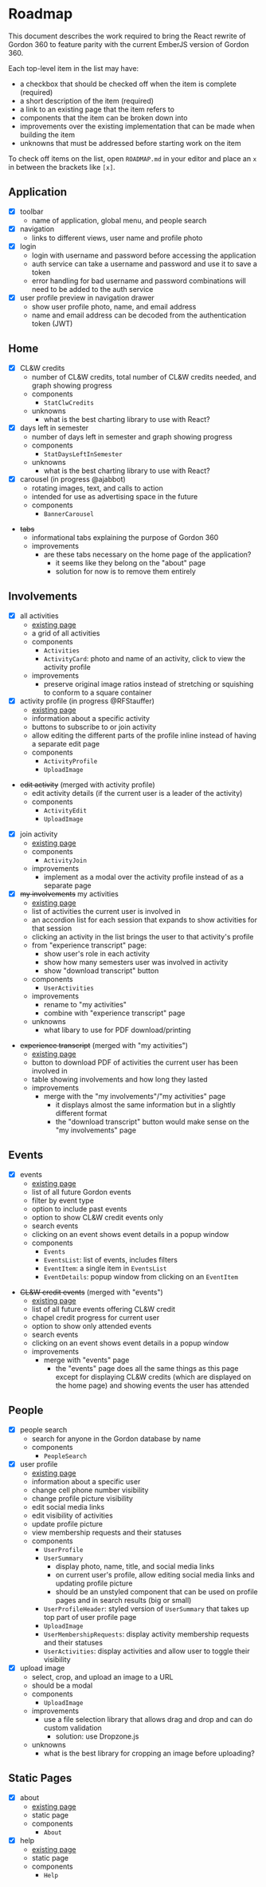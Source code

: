 # Roadmap

This document describes the work required to bring the React rewrite of Gordon 360 to feature parity with the current EmberJS version of Gordon 360.

Each top-level item in the list may have:

- a checkbox that should be checked off when the item is complete (required)
- a short description of the item (required)
- a link to an existing page that the item refers to
- components that the item can be broken down into
- improvements over the existing implementation that can be made when building the item
- unknowns that must be addressed before starting work on the item

To check off items on the list, open `ROADMAP.md` in your editor and place an `x` in between the brackets like `[x]`.

## Application

- [x] toolbar
  - name of application, global menu, and people search
- [x] navigation
  - links to different views, user name and profile photo
- [x] login
  - login with username and password before accessing the application
  - auth service can take a username and password and use it to save a token
  - error handling for bad username and password combinations will need to be added to the auth service
- [x] user profile preview in navigation drawer
  - show user profile photo, name, and email address
  - name and email address can be decoded from the authentication token (JWT)

## Home

- [x] CL&W credits
  - number of CL&W credits, total number of CL&W credits needed, and graph showing progress
  - components
    - `StatClwCredits`
  - unknowns
    - what is the best charting library to use with React?
- [x] days left in semester
  - number of days left in semester and graph showing progress
  - components
    - `StatDaysLeftInSemester`
  - unknowns
    - what is the best charting library to use with React?
- [x] carousel (in progress @ajabbot)
  - rotating images, text, and calls to action
  - intended for use as advertising space in the future
  - components
    - `BannerCarousel`
- ~~tabs~~
  - informational tabs explaining the purpose of Gordon 360
  - improvements
    - are these tabs necessary on the home page of the application?
      - it seems like they belong on the "about" page
      - solution for now is to remove them entirely

## Involvements

- [x] all activities
  - [existing page](https://360.gordon.edu/#/all-activities)
  - a grid of all activities
  - components
    - `Activities`
    - `ActivityCard`: photo and name of an activity, click to view the activity profile
  - improvements
    - preserve original image ratios instead of stretching or squishing to conform to a square container
- [x] activity profile (in progress @RFStauffer)
  - [existing page](https://360.gordon.edu/#/specific-activity/201709/AJMISS)
  - information about a specific activity
  - buttons to subscribe to or join activity
  - allow editing the different parts of the profile inline instead of having a separate edit page
  - components
    - `ActivityProfile`
    - `UploadImage`
- ~~edit activity~~ (merged with activity profile)
  - edit activity details (if the current user is a leader of the activity)
  - components
    - `ActivityEdit`
    - `UploadImage`
- [x] join activity
  - [existing page](https://360.gordon.edu/#/add-membership/201709/AJG)
  - components
    - `ActivityJoin`
  - improvements
    - implement as a modal over the activity profile instead of as a separate page
- [x] ~~my involvements~~ my activities
  - [existing page](https://360.gordon.edu/#/my-involvements)
  - list of activities the current user is involved in
  - an accordion list for each session that expands to show activities for that session
  - clicking an activity in the list brings the user to that activity's profile
  - from "experience transcript" page:
    - show user's role in each activity
    - show how many semesters user was involved in activity
    - show "download transcript" button
  - components
    - `UserActivities`
  - improvements
    - rename to "my activities"
    - combine with "experience transcript" page
  - unknowns
    - what libary to use for PDF download/printing
- ~~experience transcript~~ (merged with "my activities")
  - [existing page](https://360.gordon.edu/#/transcript)
  - button to download PDF of activities the current user has been involved in
  - table showing involvements and how long they lasted
  - improvements
    - merge with the "my involvements"/"my activities" page
      - it displays almost the same information but in a slightly different format
      - the "download transcript" button would make sense on the "my involvements" page

## Events

- [x] events
  - [existing page](https://360.gordon.edu/#/all-events)
  - list of all future Gordon events
  - filter by event type
  - option to include past events
  - option to show CL&W credit events only
  - search events
  - clicking on an event shows event details in a popup window
  - components
    - `Events`
    - `EventsList`: list of events, includes filters
    - `EventItem`: a single item in `EventsList`
    - `EventDetails`: popup window from clicking on an `EventItem`
- ~~CL&W credit events~~ (merged with "events")
  - [existing page](https://360.gordon.edu/#/chapel-credits)
  - list of all future events offering CL&W credit
  - chapel credit progress for current user
  - option to show only attended events
  - search events
  - clicking on an event shows event details in a popup window
  - improvements
    - merge with "events" page
      - the "events" page does all the same things as this page except for displaying CL&W credits (which are displayed on the home page) and showing events the user has attended

## People

- [x] people search
  - search for anyone in the Gordon database by name
  - components
    - `PeopleSearch`
- [x] user profile
  - [existing page](https://360.gordon.edu/#/profile/henry.hao)
  - information about a specific user
  - change cell phone number visibility
  - change profile picture visibility
  - edit social media links
  - edit visibility of activities
  - update profile picture
  - view membership requests and their statuses
  - components
    - `UserProfile`
    - `UserSummary`
      - display photo, name, title, and social media links
      - on current user's profile, allow editing social media links and updating profile picture
      - should be an unstyled component that can be used on profile pages and in search results (big or small)
    - `UserProfileHeader`: styled version of `UserSummary` that takes up top part of user profile page
    - `UploadImage`
    - `UserMembershipRequests`: display activity membership requests and their statuses
    - `UserActivities`: display activities and allow user to toggle their visibility
- [x] upload image
  - select, crop, and upload an image to a URL
  - should be a modal
  - components
    - `UploadImage`
  - improvements
    - use a file selection library that allows drag and drop and can do custom validation
      - solution: use Dropzone.js
  - unknowns
    - what is the best library for cropping an image before uploading?

## Static Pages

- [x] about
  - [existing page](https://360.gordon.edu/#/about)
  - static page
  - components
    - `About`
- [x] help
  - [existing page](https://360.gordon.edu/#/help)
  - static page
  - components
    - `Help`
